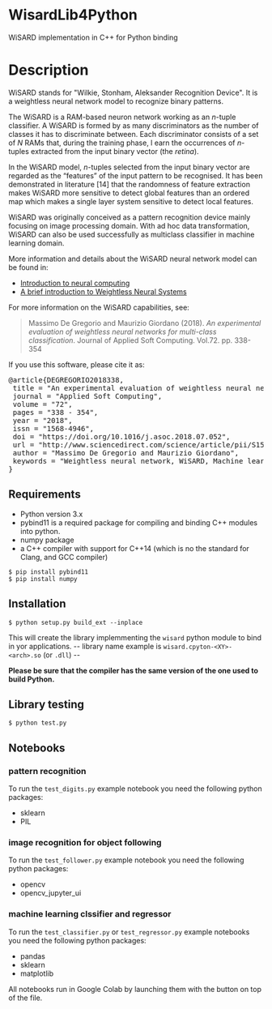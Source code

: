 # WisardLib4Python
 WiSARD implementation in C++ for Python binding

# Description

WiSARD stands for "Wilkie, Stonham, Aleksander Recognition Device". 
It is a weightless neural network model to recognize binary patterns.


The WiSARD is a RAM-based neuron network working as an <i>n</i>-tuple classifier.
A WiSARD is formed by as many discriminators as the number of classes it has to discriminate between. 
Each discriminator consists of a set of <i>N</i> RAMs that, during the training phase, l
earn the occurrences of <i>n</i>-tuples extracted from the input binary vector (the <i>retina</i>).

In the WiSARD model, <i>n</i>-tuples selected from the input binary vector are regarded as the “features” of the input pattern to be recognised. It has been demonstrated in literature [14] that the randomness of feature extraction makes WiSARD more sensitive to detect global features than an ordered map which makes a single layer system sensitive to detect local features.

WiSARD was originally conceived as a pattern recognition device mainly focusing on image processing domain.
With ad hoc data transformation, WiSARD can also be used successfully as multiclass classifier in machine learning domain.

More information and details about the WiSARD neural network model can be found in:

- [Introduction to neural computing](https://books.google.co.uk/books/about/An_introduction_to_neural_computing.html?id=H4dQAAAAMAAJ&redir_esc=y&hl=it)
- [A brief introduction to Weightless Neural Systems](https://www.elen.ucl.ac.be/Proceedings/esann/esannpdf/es2009-6.pdf)


For more information on the WiSARD capabilities, see:

> Massimo De Gregorio and Maurizio Giordano (2018). 
> <i>An experimental evaluation of weightless neural networks for 
> multi-class classification</i>.
> Journal of Applied Soft Computing. Vol.72. pp. 338-354<br>

If you use this software, please cite it as:

<pre>
&#64;article{DEGREGORIO2018338,
 title = "An experimental evaluation of weightless neural networks for multi-class classification",
 journal = "Applied Soft Computing",
 volume = "72",
 pages = "338 - 354",
 year = "2018",
 issn = "1568-4946",
 doi = "https://doi.org/10.1016/j.asoc.2018.07.052",
 url = "http://www.sciencedirect.com/science/article/pii/S156849461830440X",
 author = "Massimo De Gregorio and Maurizio Giordano",
 keywords = "Weightless neural network, WiSARD, Machine learning"
}
</pre>

## Requirements

+ Python version 3.x
+ pybind11 is a required package for compiling and binding C++ modules into python.
+ numpy package
+ a C++ compiler with support for C++14 (which is no the standard for Clang, and GCC compiler)

```
$ pip install pybind11
$ pip install numpy
```

## Installation

```
$ python setup.py build_ext --inplace
```

This will create the library implemmenting the `wisard` python module to bind in yor applications.
-- library name example is `wisard.cpyton-<XY>-<arch>.so` (or `.dll`) --

**Please be sure that the compiler has the same version of the one used to build Python.**

## Library testing

```
$ python test.py
```


## Notebooks

### pattern recognition
To run the ``test_digits.py`` example notebook you need the following python packages:

+ sklearn
+ PIL

### image recognition for object following
To run the ``test_follower.py`` example notebook you need the following python packages:

+ opencv
+ opencv_jupyter_ui

### machine learning clssifier and regressor
To run the ``test_classifier.py`` or ``test_regressor.py`` example notebooks you need the following python packages:

+ pandas
+ sklearn
+ matplotlib

All notebooks run in Google Colab by launching them with the button on top of the file.
